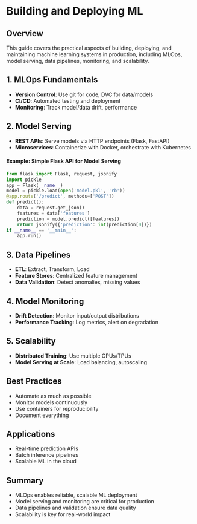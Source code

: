 # Building and Deploying ML

## Overview

This guide covers the practical aspects of building, deploying, and maintaining machine learning systems in production, including MLOps, model serving, data pipelines, monitoring, and scalability.

## 1. MLOps Fundamentals
- **Version Control**: Use git for code, DVC for data/models
- **CI/CD**: Automated testing and deployment
- **Monitoring**: Track model/data drift, performance

## 2. Model Serving
- **REST APIs**: Serve models via HTTP endpoints (Flask, FastAPI)
- **Microservices**: Containerize with Docker, orchestrate with Kubernetes

#### Example: Simple Flask API for Model Serving
```python
from flask import Flask, request, jsonify
import pickle
app = Flask(__name__)
model = pickle.load(open('model.pkl', 'rb'))
@app.route('/predict', methods=['POST'])
def predict():
    data = request.get_json()
    features = data['features']
    prediction = model.predict([features])
    return jsonify({'prediction': int(prediction[0])})
if __name__ == '__main__':
    app.run()
```

## 3. Data Pipelines
- **ETL**: Extract, Transform, Load
- **Feature Stores**: Centralized feature management
- **Data Validation**: Detect anomalies, missing values

## 4. Model Monitoring
- **Drift Detection**: Monitor input/output distributions
- **Performance Tracking**: Log metrics, alert on degradation

## 5. Scalability
- **Distributed Training**: Use multiple GPUs/TPUs
- **Model Serving at Scale**: Load balancing, autoscaling

## Best Practices
- Automate as much as possible
- Monitor models continuously
- Use containers for reproducibility
- Document everything

## Applications
- Real-time prediction APIs
- Batch inference pipelines
- Scalable ML in the cloud

## Summary
- MLOps enables reliable, scalable ML deployment
- Model serving and monitoring are critical for production
- Data pipelines and validation ensure data quality
- Scalability is key for real-world impact 